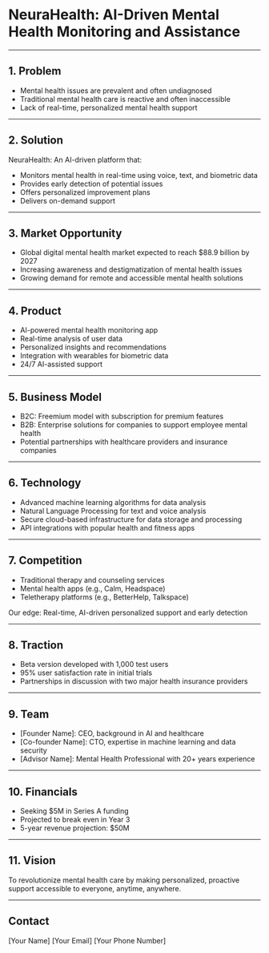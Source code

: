 # NeuraHealth: AI-Driven Mental Health Monitoring and Assistance

---

## 1. Problem

* Mental health issues are prevalent and often undiagnosed
* Traditional mental health care is reactive and often inaccessible
* Lack of real-time, personalized mental health support

---

## 2. Solution

NeuraHealth: An AI-driven platform that:
* Monitors mental health in real-time using voice, text, and biometric data
* Provides early detection of potential issues
* Offers personalized improvement plans
* Delivers on-demand support

---

## 3. Market Opportunity

* Global digital mental health market expected to reach $88.9 billion by 2027
* Increasing awareness and destigmatization of mental health issues
* Growing demand for remote and accessible mental health solutions

---

## 4. Product

* AI-powered mental health monitoring app
* Real-time analysis of user data
* Personalized insights and recommendations
* Integration with wearables for biometric data
* 24/7 AI-assisted support

---

## 5. Business Model

* B2C: Freemium model with subscription for premium features
* B2B: Enterprise solutions for companies to support employee mental health
* Potential partnerships with healthcare providers and insurance companies

---

## 6. Technology

* Advanced machine learning algorithms for data analysis
* Natural Language Processing for text and voice analysis
* Secure cloud-based infrastructure for data storage and processing
* API integrations with popular health and fitness apps

---

## 7. Competition

* Traditional therapy and counseling services
* Mental health apps (e.g., Calm, Headspace)
* Teletherapy platforms (e.g., BetterHelp, Talkspace)

Our edge: Real-time, AI-driven personalized support and early detection

---

## 8. Traction

* Beta version developed with 1,000 test users
* 95% user satisfaction rate in initial trials
* Partnerships in discussion with two major health insurance providers

---

## 9. Team

* [Founder Name]: CEO, background in AI and healthcare
* [Co-founder Name]: CTO, expertise in machine learning and data security
* [Advisor Name]: Mental Health Professional with 20+ years experience

---

## 10. Financials

* Seeking $5M in Series A funding
* Projected to break even in Year 3
* 5-year revenue projection: $50M

---

## 11. Vision

To revolutionize mental health care by making personalized, proactive support accessible to everyone, anytime, anywhere.

---

## Contact

[Your Name]
[Your Email]
[Your Phone Number]
